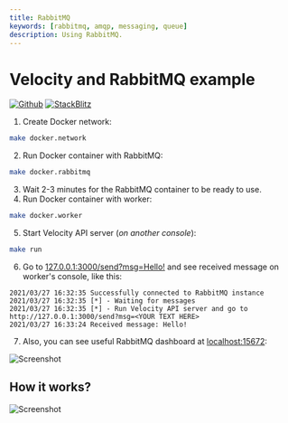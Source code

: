 ```yaml
---
title: RabbitMQ
keywords: [rabbitmq, amqp, messaging, queue]
description: Using RabbitMQ.
---
```


# Velocity and RabbitMQ example

[![Github](https://img.shields.io/static/v1?label=&message=Github&color=2ea44f&style=for-the-badge&logo=github)](https://go.khulnasoft.com/velocity/recipes/tree/master/rabbitmq) [![StackBlitz](https://img.shields.io/static/v1?label=&message=StackBlitz&color=2ea44f&style=for-the-badge&logo=StackBlitz)](https://stackblitz.com/github/khulnasoft/recipes/tree/master/rabbitmq)

1. Create Docker network:

```bash
make docker.network
```

2. Run Docker container with RabbitMQ:

```bash
make docker.rabbitmq
```

3. Wait 2-3 minutes for the RabbitMQ container to be ready to use.
4. Run Docker container with worker:

```bash
make docker.worker
```

5. Start Velocity API server (_on another console_):

```bash
make run
```

6. Go to [127.0.0.1:3000/send?msg=Hello!](http://127.0.0.1:3000/send?msg=Hello!) and see received message on worker's console, like this:

```console
2021/03/27 16:32:35 Successfully connected to RabbitMQ instance
2021/03/27 16:32:35 [*] - Waiting for messages
2021/03/27 16:32:35 [*] - Run Velocity API server and go to http://127.0.0.1:3000/send?msg=<YOUR TEXT HERE>
2021/03/27 16:33:24 Received message: Hello!
```

7. Also, you can see useful RabbitMQ dashboard at [localhost:15672](http://localhost:15672):

![Screenshot](https://user-images.githubusercontent.com/11155743/112728092-8fe3a980-8f36-11eb-9d79-be8eab26358b.png)

## How it works?

![Screenshot](https://user-images.githubusercontent.com/11155743/112727736-f8ca2200-8f34-11eb-8d40-12d9f381bd05.png)
